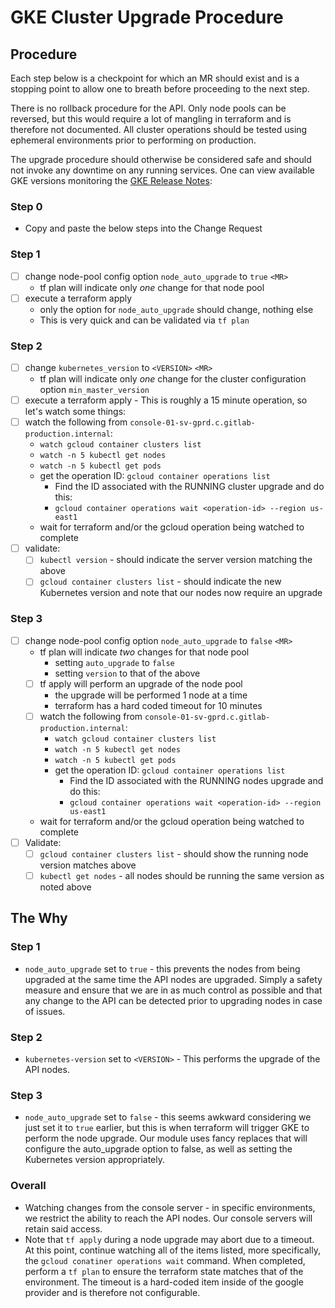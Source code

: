 # GKE Cluster Upgrade Procedure

## Procedure

Each step below is a checkpoint for which an MR should exist and is a stopping
point to allow one to breath before proceeding to the next step.

There is no rollback procedure for the API.  Only node pools can be reversed,
but this would require a lot of mangling in terraform and is therefore not
documented.  All cluster operations should be tested using ephemeral
environments prior to performing on production.

The upgrade procedure should otherwise be considered safe and should not invoke
any downtime on any running services.  One can view available GKE versions
monitoring the [GKE Release Notes]:

### Step 0

* Copy and paste the below steps into the Change Request

### Step 1

* [ ] change node-pool config option `node_auto_upgrade` to `true` `<MR>`
  * tf plan will indicate only _one_ change for that node pool
* [ ] execute a terraform apply
  * only the option for `node_auto_upgrade` should change, nothing else
  * This is very quick and can be validated via `tf plan`

### Step 2

* [ ] change `kubernetes_version` to `<VERSION>` `<MR>`
  * tf plan will indicate only _one_ change for the cluster configuration option
    `min_master_version`
* [ ] execute a terraform apply - This is roughly a 15 minute operation, so
  let's watch some things:
* [ ] watch the following from
  `console-01-sv-gprd.c.gitlab-production.internal`:
  * `watch gcloud container clusters list`
  * `watch -n 5 kubectl get nodes`
  * `watch -n 5 kubectl get pods`
  * get the operation ID: `gcloud container operations list`
    * Find the ID associated with the RUNNING cluster upgrade and do this:
    * `gcloud container operations wait <operation-id> --region us-east1`
  * wait for terraform and/or the gcloud operation being watched to complete
* [ ] validate:
  * [ ] `kubectl version` - should indicate the server version matching the
    above
  * [ ] `gcloud container clusters list` - should indicate the new Kubernetes
    version and note that our nodes now require an upgrade

### Step 3

* [ ] change node-pool config option `node_auto_upgrade` to `false` `<MR>`
  * tf plan will indicate _two_ changes for that node pool
    * setting `auto_upgrade` to `false`
    * setting `version` to that of the above
  * [ ] tf apply will perform an upgrade of the node pool
    * the upgrade will be performed 1 node at a time
    * terraform has a hard coded timeout for 10 minutes
  * [ ] watch the following from
    `console-01-sv-gprd.c.gitlab-production.internal`:
    * `watch gcloud container clusters list`
    * `watch -n 5 kubectl get nodes`
    * `watch -n 5 kubectl get pods`
    * get the operation ID: `gcloud container operations list`
      * Find the ID associated with the RUNNING nodes upgrade and do this:
      * `gcloud container operations wait <operation-id> --region us-east1`
  * wait for terraform and/or the gcloud operation being watched to complete
* [ ] Validate:
  * [ ] `gcloud container clusters list` - should show the running node version
    matches above
  * [ ] `kubectl get nodes` - all nodes should be running the same version as
    noted above

## The Why

### Step 1

* `node_auto_upgrade` set to `true` - this prevents the nodes from being
  upgraded at the same time the API nodes are upgraded.  Simply a safety measure
  and ensure that we are in as much control as possible and that any change to
  the API can be detected prior to upgrading nodes in case of issues.

### Step 2

* `kubernetes-version` set to `<VERSION>` - This performs the upgrade of the API
  nodes.

### Step 3

* `node_auto_upgrade` set to `false` - this seems awkward considering we just
  set it to `true` earlier, but this is when terraform will trigger GKE to
  perform the node upgrade.  Our module uses fancy replaces that will configure
  the auto_upgrade option to false, as well as setting the Kubernetes version
  appropriately.

### Overall

* Watching changes from the console server - in specific environments, we
  restrict the ability to reach the API nodes.  Our console servers will retain
  said access.
* Note that `tf apply` during a node upgrade may abort due to a timeout.  At
  this point, continue watching all of the items listed, more specifically, the
  `gcloud conatiner operations wait` command.  When completed, perform a `tf
  plan` to ensure the terraform state matches that of the environment.  The
  timeout is a hard-coded item inside of the google provider and is therefore
  not configurable.

[GKE Release Notes]: https://cloud.google.com/kubernetes-engine/docs/release-notes
